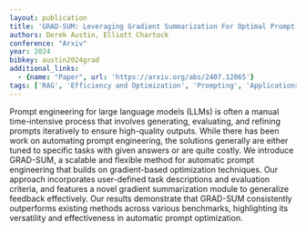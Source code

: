 ```yaml
---
layout: publication
title: 'GRAD-SUM: Leveraging Gradient Summarization For Optimal Prompt Engineering'
authors: Derek Austin, Elliott Chartock
conference: "Arxiv"
year: 2024
bibkey: austin2024grad
additional_links:
  - {name: "Paper", url: 'https://arxiv.org/abs/2407.12865'}
tags: ['RAG', 'Efficiency and Optimization', 'Prompting', 'Applications']
---
```

Prompt engineering for large language models (LLMs) is often a manual
time-intensive process that involves generating, evaluating, and refining
prompts iteratively to ensure high-quality outputs. While there has been work
on automating prompt engineering, the solutions generally are either tuned to
specific tasks with given answers or are quite costly. We introduce GRAD-SUM, a
scalable and flexible method for automatic prompt engineering that builds on
gradient-based optimization techniques. Our approach incorporates user-defined
task descriptions and evaluation criteria, and features a novel gradient
summarization module to generalize feedback effectively. Our results
demonstrate that GRAD-SUM consistently outperforms existing methods across
various benchmarks, highlighting its versatility and effectiveness in automatic
prompt optimization.

